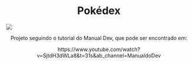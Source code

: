 <h1 align="center">Pokédex</h1>

<img src=".\images\PokedexLogo.png">

<p align="center">Projeto seguindo o tutorial do Manual Dev, que pode ser encontrado em: </p>
<p align="center">https://www.youtube.com/watch?v=SjtdH3dWLa8&t=31s&ab_channel=ManualdoDev</p>

